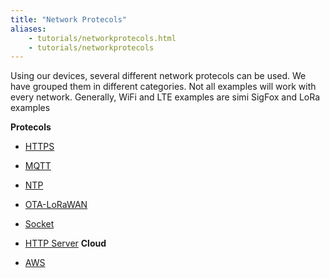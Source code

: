 ```yaml
---
title: "Network Protecols"
aliases:
    - tutorials/networkprotecols.html
    - tutorials/networkprotecols
---
```

Using our devices, several different network protecols can be used. We have grouped them in different categories. Not all examples will work with every network. Generally, WiFi and LTE examples are simi SigFox and LoRa examples

**Protecols**
* [HTTPS](../networkprotecols/https/)
* [MQTT](../networkprotecols/mqtt/)
* [NTP](../networkprotecols/ntp/)
* [OTA-LoRaWAN](../networkprotecols/ota-lorawan/)
* [Socket](../networkprotecols/socket/)
* [HTTP Server](../networkprotecols/webserver/)
**Cloud**

* [AWS](../networkprotecols/aws/)